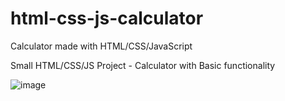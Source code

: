 # html-css-js-calculator
Calculator made with HTML/CSS/JavaScript


Small HTML/CSS/JS Project - Calculator with Basic functionality



![image](https://github.com/miysono/html-css-js-calculator/assets/108880675/8b89ee1b-54aa-4f9e-8cc2-3b19889a6b87)
